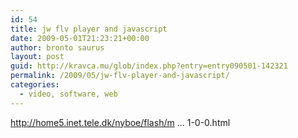 ```yaml
---
id: 54
title: jw flv player and javascript
date: 2009-05-01T21:23:21+00:00
author: bronto saurus
layout: post
guid: http://kravca.mu/glob/index.php?entry=entry090501-142321
permalink: /2009/05/jw-flv-player-and-javascript/
categories:
  - video, software, web
---
```

<a href="http://home5.inet.tele.dk/nyboe/flash/mediaplayer4/JW_API_xmpl_6-1-0-0.html" target="_blank" >http://home5.inet.tele.dk/nyboe/flash/m &#8230; 1-0-0.html</a>